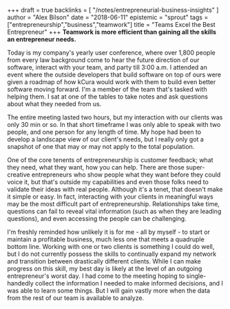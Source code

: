+++
draft = true
backlinks = [
  "/notes/entrepreneurial-business-insights"
]
author = "Alex Bilson"
date = "2018-06-11"
epistemic = "sprout"
tags = ["entrepreneurship","business","teamwork"]
title = "Teams Excel the Best Entrepreneur"
+++
**Teamwork is more efficient than gaining all the skills an entrepreneur needs.**

Today is my company's yearly user conference, where over 1,800 people from every law background come to hear the future direction of our software, interact with your team, and party till 3:00 a.m.  I attended an event where the outside developers that build software on top of ours were given a roadmap of how kCura would work with them to build even better software moving forward.  I'm a member of the team that's tasked with helping them.  I sat at one of the tables to take notes and ask questions about what they needed from us.

The entire meeting lasted two hours, but my interaction with our clients was only 30 min or so.  In that short timeframe I was only able to speak with two people, and one person for any length of time.  My hope had been to develop a landscape view of our client's needs, but I really only got a snapshot of one that may or may not apply to the total population.

One of the core tenents of entrepreneurship is customer feedback; what they need, what they want, how you can help.  There are those super-creative entrepreneurs who show people what they want before they could voice it, but that's outside my capabilities and even those folks need to validate their ideas with real people.  Although it's a tenet, that doesn't make it simple or easy.  In fact, interacting with your clients in meaningful ways may be the most difficult part of entrepreneurship.  Relationships take time, questions can fail to reveal vital information (such as when they are leading questions), and even accessing the people can be challenging.

I'm freshly reminded how unlikely it is for me - all by myself - to start or maintain a profitable business, much less one that meets a quadruple bottom line.  Working with one or two clients is something I could do well, but I do not currently possess the skills to continually expand my network and transition between drastically different clients.  While I can make progress on this skill, my best day is likely at the level of an outgoing entrepreneur's worst day.  I had come to the meeting hoping to single-handedly collect the information I needed to make informed decisions, and I was able to learn some things.  But I will gain vastly more when the data from the rest of our team is available to analyze.
